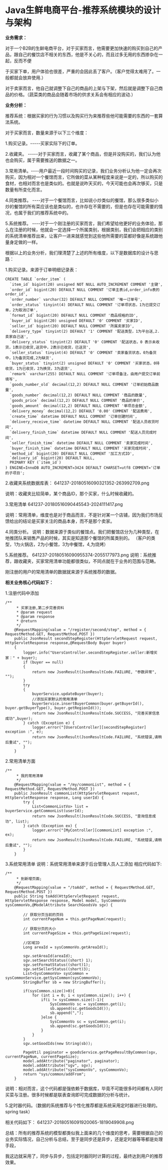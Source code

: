 # Java生鲜电商平台-推荐系统模块的设计与架构

**业务需求：**

对于一个B2B的生鲜电商平台，对于买家而言，他需要更加快速的购买到自己的产品，跟自己的餐饮店不相关的东西，他是不关心的，而且过多无用的东西掺杂在一起，反而不便

于买家下单，用户体验也很差，严重的会因此丢了客户。（客户觉得太难用了。一般都就会放弃使用.）

对于卖家而言，他自己就调整下自己的商品的上架与下架，然后就是调整下自己商品的价格。（蔬菜类的商品会随着市场的供求关系会有相应的波动.）

**业务分析：**

推荐系统：根据买家的行为习惯以及购买行为来推荐些他可能需要的东西的一套算法系统。

对于买家而言，数量来源于以下三个维度：

1.购买记录。-----买家实际下的订单。

2.收藏夹。   -----对于买家而言，收藏了某个商品，但是并没购买的，我们认为他也会购买，属于需要推送的数据之一。

3.常用清单。----用户最近一段时间购买的记录，我们业务分析认为他一定会再次购买，因为相对一个餐馆而言，它所做的菜从某种程度来说是一定的，所以购买的食材，也相对而言也是类似的。也就是说昨天买的，今天可能也会再次够买，只是数量有所变化而言。

4.同类推荐。  ----对于一个餐馆而言，比如说小炒类似的餐馆，那么很多类似小炒的餐馆的所有菜应该也是类似的，也许存在不需要的，但是也存在可能需要的情况，也属于我们的推荐系统中的。

5.系统推荐。  ----对于一个刚注册的买家而言，我们希望给他更好的业务体验，那么在注册的时候，他就会一定选择一个所属类别，根据类别，我们会把相应的类别的系统清单推荐出来，让客户一进来就感觉到这些他所需要的菜都好像是系统跟他量身定做的一样。


根据以上的业务分析，我们理清楚了上述的所有维度，以下是数据库的设计与思路：

1.购买记录。来源于订单明细记录表：


```
CREATE TABLE `order_item` (
  `item_id` bigint(20) unsigned NOT NULL AUTO_INCREMENT COMMENT '主键',
  `order_id` bigint(20) DEFAULT NULL COMMENT '订单主表id,order_info表的order_id',
  `order_number` varchar(32) DEFAULT NULL COMMENT '唯一订单号',
  `order_status` tinyint(4) DEFAULT NULL COMMENT '订单项状态，1为已提交订单，2为取消订单',
  `format_id` bigint(20) DEFAULT NULL COMMENT '商品规格的ID',
  `buyer_id` bigint(20) unsigned DEFAULT '0' COMMENT '买家ID',
  `seller_id` bigint(20) DEFAULT NULL COMMENT '所属卖家ID',
  `delivery_type` tinyint(2) DEFAULT '1' COMMENT '配送类型，1为平台送,2.卖家自己送',
  `delivery_status` tinyint(2) DEFAULT '0' COMMENT '配送状态，0 表示未收货，1表示已收货,送货中，2表示已收货，已送货',
  `seller_status` tinyint(4) DEFAULT '0' COMMENT '卖家备货状态，0为备货中，1为备货完成,2为缺货',
  `buyer_status` tinyint(2) unsigned DEFAULT '0' COMMENT '买家状态，0待收货，1为已收货，2为换货，3为退货',
  `remark` varchar(255) DEFAULT NULL COMMENT '订单项备注，由用户提交订单前填写',
  `goods_number_old` decimal(12,2) DEFAULT NULL COMMENT '订单初始商品数量',
  `goods_number` decimal(12,2) DEFAULT NULL COMMENT '商品的数量',
  `goods_price` decimal(12,2) DEFAULT NULL COMMENT '商品的单价',
  `goods_amount` decimal(12,2) DEFAULT NULL COMMENT '单项总金额',
  `delivery_money` decimal(12,2) DEFAULT '0.00' COMMENT '配送费用',
  `create_time` datetime DEFAULT NULL COMMENT '订单创建时间',
  `delivery_receive_time` datetime DEFAULT NULL COMMENT '配送人员收货时间',
  `delivery_finish_time` datetime DEFAULT NULL COMMENT '配送人员完成时间',
  `seller_finish_time` datetime DEFAULT NULL COMMENT '卖家完成时间',
  `buyer_finish_time` datetime DEFAULT NULL COMMENT '买家完成时间',
  `method_id` bigint(20) DEFAULT NULL COMMENT '加工方式ID',
  `delivery_id` bigint(20) DEFAULT NULL,
  PRIMARY KEY (`item_id`)
) ENGINE=InnoDB AUTO_INCREMENT=3424 DEFAULT CHARSET=utf8 COMMENT='订单的子项目';
```

2.收藏夹系统数据库表：
641237-20180516090321352-263992709.png

说明：收藏夹比较简单，某个商品ID，那个买家，什么时候收藏的。

3.常用清单
641237-20180516090445543-2024111417.png

说明：常用清单，维度也是对于商品而言，不是针对某一个店铺，因为我们市场反馈给出的结论是买家关注的商品本身，而不是那个卖家。

4.同类分析。
说明：数据来源于类似的餐馆点。我们把餐馆店分为几种类型，在地推团队来销售产品的时候，其实是知道那个餐馆的所属类别的。
（客户的类型，1为火锅店，2为小餐馆，3为中餐馆，4,为烧烤）

5.系统推荐。
641237-20180516090955374-2055177973.png
说明：系统推荐，跟收藏夹，买家常用清单功能都很类似，不同点就在于业务的范围与范畴。

刚注册的用户的常用清单的数据就来源于系统推荐的数据。


**相关业务核心代码如下：**

1.注册代码中添加


```
/**
     * 买家注册,第二步完善资料
     * @param request
     * @param response
     * @return
     */
    @RequestMapping(value = "/register/second/step", method = { RequestMethod.GET, RequestMethod.POST })
    public JsonResult secondStepRegister(HttpServletRequest request, HttpServletResponse response,@RequestBody Buyer buyer) 
    {
        logger.info("UsersController.secondStepRegister.seller:新增买家：" + buyer);
        if (buyer == null)
        {
            return new JsonResult(JsonResultCode.FAILURE, "参数异常", "");
        }
        try 
        {
            buyerService.updateBuyer(buyer);
            //添加买家默认的常用清单
            buyerService.insertBuyerCommon(buyer.getBuyerId(), buyer.getBuyerType(), buyer.getRegionId());
            return new JsonResult(JsonResultCode.SUCCESS, "完善买家信息成功",buyer);
        } catch (Exception e) {
            logger.error("[UsersController][secondStepRegister] exception :", e);
            return new JsonResult(JsonResultCode.FAILURE, "系统错误,请稍后重试", "");
        }
    }
```
2.常用清单方面


```
/**
     * 我的常用清单
     */
    @RequestMapping(value = "/my/commonList", method = { RequestMethod.GET, RequestMethod.POST })
    public JsonResult commonList(HttpServletRequest request, HttpServletResponse response, Long userId) {
        try {
            List<CommonListVo> list = buyerService.getCommonList(userId);
            return new JsonResult(JsonResultCode.SUCCESS, "查询信息成功", list);
        } catch (Exception ex) {
            logger.error("[MyController][commonList] exception :", ex);
            return new JsonResult(JsonResultCode.FAILURE, "系统错误,请稍后重试", "");
        }
    }
```
3.系统常用清单
说明：系统常用清单来源于后台管理人员人工添加
相应代码如下:


```
/**
     * 到新增页面;
     */
    @RequestMapping(value = "/toAdd", method = { RequestMethod.GET, RequestMethod.POST })
    public String toAdd(HttpServletRequest request, HttpServletResponse response, Model model, SysCommonVo sysCommonVo,@ModelAttribute SearchGoodsVo sgv) {
        
        // 获取分页当前的页码
        int currentPageNum = this.getPageNum(request);
        
        // 获取分页的大小
        int currentPageSize = this.getPageSize(request);
        
        //区域ID
        Long areaId = sysCommonVo.getAreaId();
        
        sgv.setAreaId(areaId);
        sgv.setSearchStatus((short) 1);
        sgv.setFormatStatus((short)1);
        sgv.setSellerStatus((short)3);
        List<SysCommonVo> sysCommon = sysCommonService.getSysCommon(sysCommonVo);
        StringBuffer sb = new StringBuffer();
        
        if(sysCommon.size()>0){
            for (int i = 0; i < sysCommon.size(); i++) {
                if(i != sysCommon.size()-1){
                    SysCommonVo sc = sysCommon.get(i);
                    sb.append(sc.getGoodsId());
                    sb.append(",");
                }else {
                    SysCommonVo sc = sysCommon.get(i);
                    sb.append(sc.getGoodsId());
                }
            }
        }
        sgv.setGoodIds(new String(sb));
        
        PageUtil paginator = goodsService.getPageResultByCommon(sgv, currentPageNum, currentPageSize);
        model.addAttribute("paginator", paginator);
        model.addAttribute("sgv", sgv);
        model.addAttribute("sysCommonVo", sysCommonVo);
        return "sys/common/addFrom";
    }
```
说明：相对而言，这个代码都是强依赖于数据库，毕竟不可能很多时间都有人同时买菜与注册。很多时候都是联表查询即可完成数据的分析与统计。

5.定时器代码。（数据的系统推荐与个性化推荐都是系统采用定时器进行处理的。spring task）

相关代码如下：
641237-20180516091920065-1819049908.png

总结：所有的推荐系统的模型都类似我上面来的几个维度的思考，需要根据自己的业务实际情况，自己分析与总结，至于是同步还是异步，还是定时器等等都是处理手段，

我这边就采用了，同步与异步，包括定时器同时计算的过程，最终达到用户的推荐效果。


